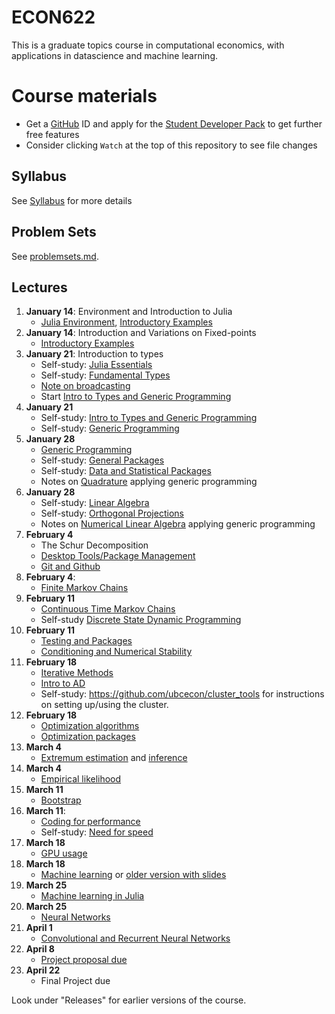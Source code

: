 # ECON622

This is a graduate topics course in computational economics, with applications in datascience and machine learning.

# Course materials
- Get a [GitHub](www.github.com) ID and apply for the [Student Developer Pack](https://education.github.com/pack) to get further free features
- Consider clicking `Watch` at the top of this repository to see file changes

<!-- ## Accessing the VSE syzygy JupyterHub -->
<!-- 1.  Login to https://vse.syzygy.ca/ with your CWL to ensure you can access our JupyterHub -->
<!-- 2.  Click [Here](https://vse.syzygy.ca/jupyter/hub/user-redirect/git-pull?repo=https%3A%2F%2Fgithub.com%2FQuantEcon%2Fquantecon-notebooks-julia&urlpath=lab%2Ftree%2Fquantecon-notebooks-julia) to install the QuantEcon Julia Lectures there -->
<!--     - Later you will need to do a local installation by following the [Getting Started](https://lectures.quantecon.org/jl/getting_started_julia/getting_started.html) but this is a better way to begin -->
<!--     - For support with vse.syzygy.ca, email me@arnavsood.com -->
<!-- 3. To automatically launch the QuantEcon lecture notes on vse.syzygy.ca -->
<!--     - Open the lecture notes in a website (e.g. go to  [Introductory Examples](https://lectures.quantecon.org/jl/getting_started_julia/julia_by_example.html)) -->
<!--     - Hover your mouse over the button "jupyter notebook | run" at the top -->
<!--     - When it pops up a configuration, choose `vse.syzygy.ca (UBC Only)` from the list, move your mouse to somewhere else on the screen -->
<!--     - Now when you click on the "jupyter notebook | run" on any of the Julia lectures (no need to hover again), it will launch in our hub. -->
<!-- 4. Download the extra notebooks from this repository with  [Here](https://vse.syzygy.ca/jupyter/hub/user-redirect/git-pull?repo=https%3A%2F%2Fgithub.com%2Fubcecon%2FECON622_2019&urlpath=lab%2Ftree%2FECON622_2019%2F) -->
<!--     - To update this repository when we create new notebooks, just click on that link again to clone. -->

<!-- In all cases, the reset a notebook, delete it and click on the launch of clone links again. -->

<!-- Most of the course will be taught using Julia, but we will briefly introduce Python (or R) for discussing topics where Julia is not ideal. -->

## Syllabus
See [Syllabus](syllabus.md) for more details


## Problem Sets

See [problemsets.md](problemsets.md).



## Lectures


1. **January 14**: Environment and Introduction to Julia
    - [Julia Environment](https://quantecon.github.io/lecture-julia.myst/getting_started_julia/getting_started.html), [Introductory Examples](https://quantecon.github.io/lecture-julia.myst/getting_started_julia/julia_by_example.html)
2. **January 14**: Introduction and Variations on Fixed-points
   - [Introductory Examples](https://quantecon.github.io/lecture-julia.myst/getting_started_julia/julia_by_example.html)
3. **January 21**: Introduction to types
   -  Self-study: [Julia Essentials](https://quantecon.github.io/lecture-julia.myst/getting_started_julia/julia_essentials.html)
   -  Self-study: [Fundamental Types](https://quantecon.github.io/lecture-julia.myst/getting_started_julia/fundamental_types.html)
   - [Note on broadcasting](jmd/broadcasting.jmd)
   -  Start [Intro to Types and Generic Programming](https://quantecon.github.io/lecture-julia.myst/getting_started_julia/introduction_to_types.html)
4. **January 21**
   -  Self-study: [Intro to Types and Generic Programming](https://quantecon.github.io/lecture-julia.myst/getting_started_julia/introduction_to_types.html)
   -  Self-study: [Generic Programming](https://quantecon.github.io/lecture-julia.myst/more_julia/generic_programming.html)
5. **January 28**
   -  [Generic Programming](https://quantecon.github.io/lecture-julia.myst/more_julia/generic_programming.html)
   -  Self-study: [General Packages](https://quantecon.github.io/lecture-julia.myst/more_julia/general_packages.html)
   -  Self-study: [Data and Statistical Packages](https://quantecon.github.io/lecture-julia.myst/more_julia/data_statistical_packages.html)
   -  Notes on [Quadrature](https://nbviewer.jupyter.org/github/ubcecon/ECON622_2019/blob/master/notebooks/quadrature.ipynb) applying generic programming
6. **January 28**
   -  Self-study: [Linear Algebra](https://quantecon.github.io/lecture-julia.myst/tools_and_techniques/linear_algebra.html)
   -  Self-study: [Orthogonal Projections](https://quantecon.github.io/lecture-julia.myst/tools_and_techniques/orth_proj.html)
   -  Notes on  [Numerical Linear Algebra](https://nbviewer.jupyter.org/github/ubcecon/ECON622_2019/blob/master/notebooks/numerical_linear_algebra.ipynb) applying generic programming
7. **February 4**
   - The Schur Decomposition
   - [Desktop Tools/Package Management](https://julia.quantecon.org/software_engineering/tools_editors.html)
   - [Git and Github](https://julia.quantecon.org/software_engineering/version_control.html)
8. **February 4**:
   - [Finite Markov Chains](https://julia.quantecon.org/tools_and_techniques/finite_markov.html)
9. **February 11**
   - [Continuous Time Markov Chains](https://nbviewer.jupyter.org/github/ubcecon/ECON622_2019/blob/master/notebooks/numerical_linear_algebra.ipynb)
   - Self-study [Discrete State Dynamic Programming](https://quantecon.github.io/lecture-julia.myst/dynamic_programming/discrete_dp.html)
10. **February 11**
    - [Testing and Packages](https://quantecon.github.io/lecture-julia.myst/more_julia/testing.html)
    - [Conditioning and Numerical Stability](https://nbviewer.jupyter.org/github/ubcecon/ECON622_2019/blob/master/notebooks/iterative_methods_sparsity.ipynb)
11. **February 18**
    - [Iterative Methods](https://nbviewer.jupyter.org/github/ubcecon/ECON622_2019/blob/master/notebooks/iterative_methods_sparsity.ipynb)
    - [Intro to AD](https://quantecon.github.io/lecture-julia.myst/more_julia/optimization_solver_packages.html#Introduction-to-Automatic-Differentiation)
    - Self-study: https://github.com/ubcecon/cluster_tools for instructions on setting up/using the cluster.
12. **February 18**
    - [Optimization algorithms](https://schrimpf.github.io/AnimatedOptimization.jl/optimization/)
    - [Optimization packages](https://quantecon.github.io/lecture-julia.myst/more_julia/optimization_solver_packages.html#Optimization)
15. **March 4**
    - [Extremum estimation](https://schrimpf.github.io/GMMInference.jl/extremumEstimation/) and [inference](https://schrimpf.github.io/GMMInference.jl/identificationRobustInference/)
16. **March 4**
    - [Empirical likelihood](https://schrimpf.github.io/GMMInference.jl/empiricalLikelihood/)
17. **March 11**
    - [Bootstrap](https://schrimpf.github.io/GMMInference.jl/bootstrap/)
18. **March 11**:
    - [Coding for performance](https://github.com/schrimpf/ARGridBootstrap)
    - Self-study: [Need for speed](https://quantecon.github.io/lecture-julia.myst/more_julia/need_for_speed.html)
19. **March 18**
    - [GPU usage](https://github.com/schrimpf/ARGridBootstrap)
21. **March 18**
    <!-- [Structural estimation](http://faculty.arts.ubc.ca/pschrimpf/628/rustrothwell.html) link will change -->
    - [Machine learning](https://schrimpf.github.io/NeuralNetworkEconomics.jl/ml-intro/) or [older version with slides](http://faculty.arts.ubc.ca/pschrimpf/628/machineLearningAndCausalInference.html)
22. **March 25**
    - [Machine learning in Julia](https://github.com/schrimpf/NeuralNetworkEconomics.jl)
23. **March 25**
    - [Neural Networks](https://github.com/schrimpf/NeuralNetworkEconomics.jl)
24. **April 1**
    - [Convolutional and Recurrent Neural Networks](https://github.com/schrimpf/NeuralNetworkEconomics.jl)
25. **April 8**
    - [Project proposal due](final_project.md)
27. **April 22**
    - Final Project due


Look under "Releases" for earlier versions of the course.
